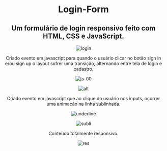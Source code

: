 <div align=center>
  <h1>Login-Form</h1>

  <h2> Um formulário de login responsivo feito com HTML, CSS e JavaScript.</h2>

  ![login](https://user-images.githubusercontent.com/70671093/160012056-2776e2ee-3c99-4085-a04d-2556b42077f2.gif)

  <p>Criado evento em javascript para quando o usuário clicar no botão sign in e/ou sign up o layout sofrer uma transição, alternando entre tela de login e cadastro.</p>

  ![js-00](https://user-images.githubusercontent.com/70671093/141647424-114927da-46a3-44d8-92ff-dceb78e7e914.jpg)

  ![alt](https://user-images.githubusercontent.com/70671093/141647541-9398b2f7-a4e7-47d5-82c8-2be827808b13.jpg)

  <p>Criado evento em javascript que ao clique do usuário nos inputs, ocorrer uma animação na linha sublinhada.</p>

  ![underline](https://user-images.githubusercontent.com/70671093/141647601-4ca94b61-1fab-450b-9f9c-a91f065bd4d3.jpg)

  ![subli](https://user-images.githubusercontent.com/70671093/141647736-997385e9-277b-44d1-aead-2b22d872ee92.jpg)

  <p> Conteúdo totalmente responsivo.</p>

  ![res](https://user-images.githubusercontent.com/70671093/141647788-28c8cefe-74c9-4a52-8b6f-cd105a56b383.jpg)

</div>
